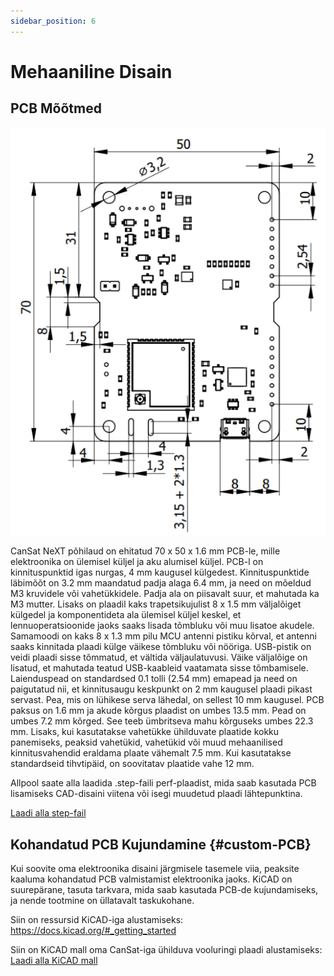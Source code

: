 ```yaml
---
sidebar_position: 6
---
```


# Mehaaniline Disain

## PCB Mõõtmed

![CanSat NeXT plaadi mõõtmed](./img/PCB_dimensions.png)

CanSat NeXT põhilaud on ehitatud 70 x 50 x 1.6 mm PCB-le, mille elektroonika on ülemisel küljel ja aku alumisel küljel. PCB-l on kinnituspunktid igas nurgas, 4 mm kaugusel külgedest. Kinnituspunktide läbimõõt on 3.2 mm maandatud padja alaga 6.4 mm, ja need on mõeldud M3 kruvidele või vahetükkidele. Padja ala on piisavalt suur, et mahutada ka M3 mutter. Lisaks on plaadil kaks trapetsikujulist 8 x 1.5 mm väljalõiget külgedel ja komponentideta ala ülemisel küljel keskel, et lennuoperatsioonide jaoks saaks lisada tõmbluku või muu lisatoe akudele. Samamoodi on kaks 8 x 1.3 mm pilu MCU antenni pistiku kõrval, et antenni saaks kinnitada plaadi külge väikese tõmbluku või nööriga. USB-pistik on veidi plaadi sisse tõmmatud, et vältida väljaulatuvusi. Väike väljalõige on lisatud, et mahutada teatud USB-kaableid vaatamata sisse tõmbamisele. Laienduspead on standardsed 0.1 tolli (2.54 mm) emapead ja need on paigutatud nii, et kinnitusaugu keskpunkt on 2 mm kaugusel plaadi pikast servast. Pea, mis on lühikese serva lähedal, on sellest 10 mm kaugusel. PCB paksus on 1.6 mm ja akude kõrgus plaadist on umbes 13.5 mm. Pead on umbes 7.2 mm kõrged. See teeb ümbritseva mahu kõrguseks umbes 22.3 mm. Lisaks, kui kasutatakse vahetükke ühilduvate plaatide kokku panemiseks, peaksid vahetükid, vahetükid või muud mehaanilised kinnitusvahendid eraldama plaate vähemalt 7.5 mm. Kui kasutatakse standardseid tihvtipäid, on soovitatav plaatide vahe 12 mm.

Allpool saate alla laadida .step-faili perf-plaadist, mida saab kasutada PCB lisamiseks CAD-disaini viitena või isegi muudetud plaadi lähtepunktina.

[Laadi alla step-fail](/assets/3d-files/cansat.step)


## Kohandatud PCB Kujundamine {#custom-PCB}

Kui soovite oma elektroonika disaini järgmisele tasemele viia, peaksite kaaluma kohandatud PCB valmistamist elektroonika jaoks. KiCAD on suurepärane, tasuta tarkvara, mida saab kasutada PCB-de kujundamiseks, ja nende tootmine on üllatavalt taskukohane.

Siin on ressursid KiCAD-iga alustamiseks: https://docs.kicad.org/#_getting_started

Siin on KiCAD mall oma CanSat-iga ühilduva vooluringi plaadi alustamiseks: [Laadi alla KiCAD mall](/assets/kicad/Breakout-template.zip)